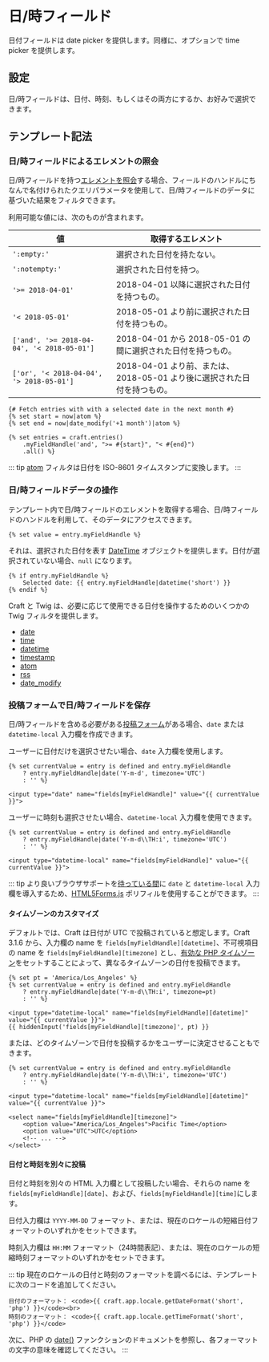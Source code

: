 # 日/時フィールド

日付フィールドは date picker を提供します。同様に、オプションで time picker を提供します。

## 設定

日/時フィールドは、日付、時刻、もしくはその両方にするか、お好みで選択できます。

## テンプレート記法

### 日/時フィールドによるエレメントの照会

日/時フィールドを持つ[エレメントを照会](dev/element-queries/README.md)する場合、フィールドのハンドルにちなんで名付けられたクエリパラメータを使用して、日/時フィールドのデータに基づいた結果をフィルタできます。

利用可能な値には、次のものが含まれます。

| 値                                                | 取得するエレメント                                       |
| ------------------------------------------------ | ----------------------------------------------- |
| `':empty:'`                                      | 選択された日付を持たない。                                   |
| `':notempty:'`                                   | 選択された日付を持つ。                                     |
| `'>= 2018-04-01'`                             | 2018-04-01 以降に選択された日付を持つもの。                     |
| `'< 2018-05-01'`                              | 2018-05-01 より前に選択された日付を持つもの。                    |
| `['and', '>= 2018-04-04', '< 2018-05-01']` | 2018-04-01 から 2018-05-01 の間に選択された日付を持つもの。       |
| `['or', '< 2018-04-04', '> 2018-05-01']`   | 2018-04-01 より前、または、2018-05-01 より後に選択された日付を持つもの。 |

```twig
{# Fetch entries with with a selected date in the next month #}
{% set start = now|atom %}
{% set end = now|date_modify('+1 month')|atom %}

{% set entries = craft.entries()
    .myFieldHandle('and', ">= #{start}", "< #{end}")
    .all() %}
```

::: tip
[atom](dev/filters.md#atom) フィルタは日付を ISO-8601 タイムスタンプに変換します。
:::

### 日/時フィールドデータの操作

テンプレート内で日/時フィールドのエレメントを取得する場合、日/時フィールドのハンドルを利用して、そのデータにアクセスできます。

```twig
{% set value = entry.myFieldHandle %}
```

それは、選択された日付を表す [DateTime](http://php.net/manual/en/class.datetime.php) オブジェクトを提供します。日付が選択されていない場合、`null` になります。

```twig
{% if entry.myFieldHandle %}
    Selected date: {{ entry.myFieldHandle|datetime('short') }}
{% endif %}
```

Craft と Twig は、必要に応じて使用できる日付を操作するためのいくつかの Twig フィルタを提供します。

- [date](dev/filters.md#date)
- [time](dev/filters.md#time)
- [datetime](dev/filters.md#datetime)
- [timestamp](dev/filters.md#timestamp)
- [atom](dev/filters.md#atom)
- [rss](dev/filters.md#rss)
- [date_modify](https://twig.symfony.com/doc/2.x/filters/date_modify.html)

### 投稿フォームで日/時フィールドを保存

日/時フィールドを含める必要がある[投稿フォーム](dev/examples/entry-form.md)がある場合、`date` または `datetime-local` 入力欄を作成できます。

ユーザーに日付だけを選択させたい場合、`date` 入力欄を使用します。

```twig
{% set currentValue = entry is defined and entry.myFieldHandle
    ? entry.myFieldHandle|date('Y-m-d', timezone='UTC')
    : '' %}

<input type="date" name="fields[myFieldHandle]" value="{{ currentValue }}">
```

ユーザーに時刻も選択させたい場合、`datetime-local` 入力欄を使用できます。

```twig
{% set currentValue = entry is defined and entry.myFieldHandle
    ? entry.myFieldHandle|date('Y-m-d\\TH:i', timezone='UTC')
    : '' %}

<input type="datetime-local" name="fields[myFieldHandle]" value="{{ currentValue }}">
```

::: tip
より良いブラウザサポートを[待っている間](https://caniuse.com/#feat=input-datetime)に `date` と `datetime-local` 入力欄を導入するため、[HTML5Forms.js](https://github.com/zoltan-dulac/html5Forms.js) ポリフィルを使用することができます。
:::

#### タイムゾーンのカスタマイズ

デフォルトでは、Craft は日付が UTC で投稿されていると想定します。Craft 3.1.6 から、入力欄の name を `fields[myFieldHandle][datetime]`、不可視項目の name を `fields[myFieldHandle][timezone]` とし、[有効な PHP タイムゾーン](http://php.net/manual/en/timezones.php)をセットすることによって、異なるタイムゾーンの日付を投稿できます。

```twig
{% set pt = 'America/Los_Angeles' %}
{% set currentValue = entry is defined and entry.myFieldHandle
    ? entry.myFieldHandle|date('Y-m-d\\TH:i', timezone=pt)
    : '' %}

<input type="datetime-local" name="fields[myFieldHandle][datetime]" value="{{ currentValue }}">
{{ hiddenInput('fields[myFieldHandle][timezone]', pt) }}
```

または、どのタイムゾーンで日付を投稿するかをユーザーに決定させることもできます。

```twig
{% set currentValue = entry is defined and entry.myFieldHandle
    ? entry.myFieldHandle|date('Y-m-d\\TH:i', timezone='UTC')
    : '' %}

<input type="datetime-local" name="fields[myFieldHandle][datetime]" value="{{ currentValue }}">

<select name="fields[myFieldHandle][timezone]">
    <option value="America/Los_Angeles">Pacific Time</option>
    <option value="UTC">UTC</option>
    <!-- ... -->
</select>
```

#### 日付と時刻を別々に投稿

日付と時刻を別々の HTML 入力欄として投稿したい場合、それらの name を `fields[myFieldHandle][date]`、および、`fields[myFieldHandle][time]`にします。

日付入力欄は `YYYY-MM-DD` フォーマット、または、現在のロケールの短縮日付フォーマットのいずれかをセットできます。

時刻入力欄は `HH:MM` フォーマット（24時間表記）、または、現在のロケールの短縮時刻フォーマットのいずれかをセットできます。

::: tip
現在のロケールの日付と時刻のフォーマットを調べるには、テンプレートに次のコードを追加してください。

```twig
日付のフォーマット： <code>{{ craft.app.locale.getDateFormat('short', 'php') }}</code><br>
時刻のフォーマット： <code>{{ craft.app.locale.getTimeFormat('short', 'php') }}</code>
```

次に、PHP の [date()](http://php.net/manual/en/function.date.php) ファンクションのドキュメントを参照し、各フォーマットの文字の意味を確認してください。
:::
